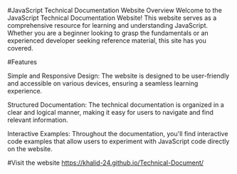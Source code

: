 #JavaScript Technical Documentation Website
Overview
Welcome to the JavaScript Technical Documentation Website! This website serves as a comprehensive resource for learning and understanding JavaScript. Whether you are a beginner looking to grasp the fundamentals or an experienced developer seeking reference material, this site has you covered.

#Features

Simple and Responsive Design: The website is designed to be user-friendly and accessible on various devices, ensuring a seamless learning experience.

Structured Documentation: The technical documentation is organized in a clear and logical manner, making it easy for users to navigate and find relevant information.

Interactive Examples: Throughout the documentation, you'll find interactive code examples that allow users to experiment with JavaScript code directly on the website.

#Visit the website 
https://khalid-24.github.io/Technical-Document/





